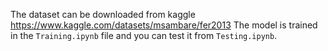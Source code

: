The dataset can be downloaded from kaggle https://www.kaggle.com/datasets/msambare/fer2013 
The model is trained in the `Training.ipynb` file and you can test it from `Testing.ipynb`. 
